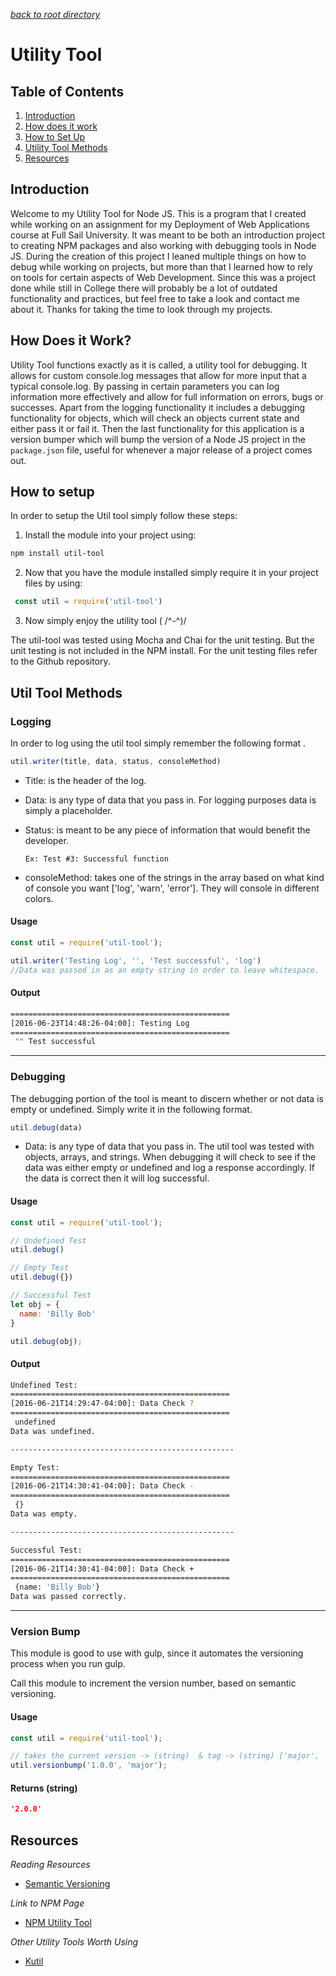 *[back to root directory](../../../)*

# Utility Tool

## Table of Contents

1. [Introduction](#intro)
2. [How does it work](#howDoesItWork)
3. [How to Set Up](#setUp)
4. [Utility Tool Methods](#methods)
5. [Resources](#resources)

<a name="intro"></a>
## Introduction

Welcome to my Utility Tool for Node JS. This is a program that I created while working on an assignment for my Deployment of Web Applications course at Full Sail University. It was meant to be both an introduction project to creating NPM packages and also working with debugging tools in Node JS. During the creation of this project I leaned multiple things on how to debug while working on projects, but more than that I learned how to rely on tools for certain aspects of Web Development. Since this was a project done while still in College there will probably be a lot of outdated functionality and practices, but feel free to take a look and contact me about it. Thanks for taking the time to look through my projects.

<a name="howDoesItWork"></a>
## How Does it Work?

Utility Tool functions exactly as it is called, a utility tool for debugging. It allows for custom console.log messages that allow for more input that a typical console.log. By passing in certain parameters you can log information more effectively and allow for full information on errors, bugs or successes. Apart from the logging functionality it includes a debugging functionality for objects, which will check an objects current state and either pass it or fail it. Then the last functionality for this application is a version bumper which will bump the version of a Node JS project in the `package.json` file, useful for whenever a major release of a project comes out.

<a name="setUp"></a>
## How to setup

In order to setup the Util tool simply follow these steps:

1. Install the module into your project using:

  ```bash
  npm install util-tool
  ```

2. Now that you have the module installed simply require it in your project files by using:

  ```javascript
   const util = require('util-tool')
   ```

3. Now simply enjoy the utility tool ( /^-^)/

The util-tool was tested using Mocha and Chai for the unit testing. But the unit testing is not included in the NPM install. For the unit testing files refer to the Github repository.

<a name="methods"></a>
## Util Tool Methods

### Logging

In order to log using the util tool simply remember the following format .

```javascript
util.writer(title, data, status, consoleMethod)
```

- Title: is the header of the log.
- Data: is any type of data that you pass in. For logging purposes data is simply a placeholder.
- Status: is meant to be any piece of information that would benefit the developer.

  ```
  Ex: Test #3: Successful function
  ```

- consoleMethod: takes one of the strings in the array based on what kind of console you want ['log', 'warn', 'error'].
They will console in different colors.

#### Usage
```javascript
const util = require('util-tool');

util.writer('Testing Log', '', 'Test successful', 'log')
//Data was passed in as an empty string in order to leave whitespace.
```

#### Output
```bash
=================================================
[2016-06-23T14:48:26-04:00]: Testing Log
=================================================
 "" Test successful
```

---

### Debugging

The debugging portion of the tool is meant to discern whether or not data is empty or undefined. Simply write it in the following format.

```javascript
util.debug(data)
```

- Data: is any type of data that you pass in. The util tool was tested with objects, arrays, and strings. When debugging it will check to see if the data was either empty or undefined and log a response accordingly. If the data is correct then it will log successful.

#### Usage

```javascript
const util = require('util-tool');

// Undefined Test
util.debug()

// Empty Test
util.debug({})

// Successful Test
let obj = {
  name: 'Billy Bob'
}

util.debug(obj);

```

#### Output

```bash
Undefined Test:
=================================================
[2016-06-21T14:29:47-04:00]: Data Check ?
=================================================
 undefined
Data was undefined.

--------------------------------------------------

Empty Test:
=================================================
[2016-06-21T14:30:41-04:00]: Data Check -
=================================================
 {}
Data was empty.

--------------------------------------------------

Successful Test:
=================================================
[2016-06-21T14:30:41-04:00]: Data Check +
=================================================
 {name: 'Billy Bob'}
Data was passed correctly.
```

---

### Version Bump

This module is good to use with gulp, since it automates the versioning process when you run gulp.

Call this module to increment the version number, based on semantic versioning.

#### Usage
```javascript
const util = require('util-tool');

// takes the current version -> (string)  & tag -> (string) ['major', 'minor', 'patch']
util.versionbump('1.0.0', 'major');
```

#### Returns (string)
```json
'2.0.0'
```

<a name="resources"></a>
## Resources

*Reading Resources*

- [Semantic Versioning](http://semver.org/)

*Link to NPM Page*

- [NPM Utility Tool](https://www.npmjs.com/package/util-tool)

*Other Utility Tools Worth Using*

- [Kutil](https://www.npmjs.com/package/kutil)
